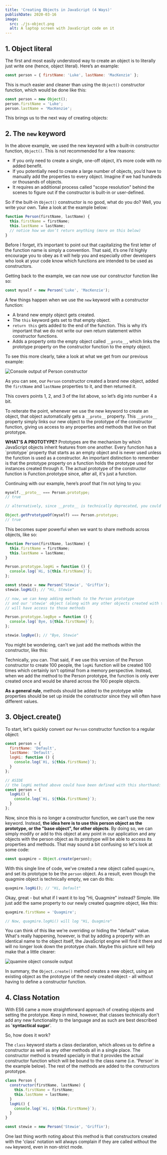 ```yaml
---
title: 'Creating Objects in JavaScript (4 Ways)'
publishDate: 2020-03-16
image:
  src: ./js-object.png
  alt: A laptop screen with JavaScript code on it
---
```


## 1. Object literal

The first and most easily understood way to create an object is to literally just write one (hence, object literal). Here’s an example:

```javascript
const person = { firstName: 'Luke', lastName: 'MacKenzie' };
```

This is much easier and cleaner than using the `Object()` constructor function, which would be done like this:

```javascript
const person = new Object();
person.firstName = 'Luke';
person.lastName = 'MacKenzie';
```

This brings us to the next way of creating objects:

## 2. The `new` keyword

In the above example, we used the new keyword with a built-in constructor function, `Object()`. This is not recommended for a few reasons:

- If you only need to create a single, one-off object, it’s more code with no added benefit.
- If you potentially need to create a large number of objects, you’d have to manually add the properties to every object. Imagine if we had hundreds or thousands of objects.
- It requires an additional process called "scope resolution" behind the scenes to figure out if the constructor is built-in or user-defined.

So if the built-in `Object()` constructor is no good, what do you do? Well, you write your own. Take a look at the example below:

```javascript
function Person(firstName, lastName) {
  this.firstName = firstName;
  this.lastName = lastName;
  // notice how we don’t return anything (more on this below)
}
```

<div class="callout info">
Before I forget, it’s important to point out that capitalizing the first letter of the function name is simply a convention. That said, it’s one I’d highly encourage you to obey as it will help you and especially other developers who look at your code know which functions are intended to be used as constructors.
</div>

Getting back to the example, we can now use our constructor function like so:

```javascript
const myself = new Person('Luke', 'MacKenzie');
```

A few things happen when we use the `new` keyword with a constructor function:

- A brand new empty object gets created.
- The `this` keyword gets set to that empty object.
- `return this` gets added to the end of the function. This is why it’s important that we do not write our own return statement within constructor functions.
- Adds a property onto the empty object called `__proto__`, which links the prototype property on the constructor function to the empty object.

To see this more clearly, take a look at what we get from our previous example:

![Console output of Person constructor](./console.png)

As you can see, our `Person` constructor created a brand new object, added the `firstName` and `lastName` properties to it, and then returned it.

This covers points 1, 2, and 3 of the list above, so let’s dig into number 4 a bit.

To reiterate the point, whenever we use the new keyword to create an object, that object automatically gets a `__proto__` property. This `__proto__` property simply links our new object to the prototype of the constructor function, giving us access to any properties and methods that live on that prototype.

<div class="callout primary">
  <strong>WHAT'S A PROTOTYPE?</strong>
  Prototypes are the mechanism by which JavaScript objects inherit features from one another. Every function has a `prototype` property that starts as an empty object and is never used unless the function is used as a constructor. An important distinction to remember is that the prototype property on a function holds the prototype used for instances created through it. The actual prototype of the constructor function is Function.prototype since, after all, it's just a function.
</div>

Continuing with our example, here’s proof that I’m not lying to you:

```javascript
myself.__proto__ === Person.prototype;
// true

// alternatively, since __proto__ is technically deprecated, you could do this:

Object.getPrototypeOf(myself) === Person.prototype;
// true
```

This becomes super powerful when we want to share methods across objects, like so:

```javascript
function Person(firstName, lastName) {
  this.firstName = firstName;
  this.lastName = lastName;
}

Person.prototype.logHi = function () {
  console.log(`Hi, ${this.firstName}`);
};

const stewie = new Person('Stewie', 'Griffin');
stewie.logHi(); // "Hi, Stewie"

// now, we can keep adding methods to the Person prototype
// and our 'stewie' object (along with any other objects created with the Person constructor)
// will have access to those methods

Person.prototype.logBye = function () {
  console.log(`Bye, ${this.firstName}`);
};

stewie.logBye(); // "Bye, Stewie"
```

You might be wondering, can't we just add the methods within the constructor, like this:

Technically, you can. That said, if we use this version of the Person constructor to create 100 people, the `logHi` function will be created 100 times which certainly isn't optimal from a memory perspective. Instead, when we add the method to the Person prototype, the function is only ever created once and would be shared across the 100 people objects.

**As a general rule**, methods should be added to the prototype while properties should be set up inside the constructor since they will often have different values.

## 3. Object.create()

To start, let's quickly convert our `Person` constructor function to a regular object:

```javascript
const person = {
  firstName: 'Default',
  lastName: 'Default',
  logHi: function () {
    console.log(`Hi, ${this.firstName}`);
  }
};

// ASIDE
// the logHi method above could have been defined with this shorthand:
const person = {
  logHi() {
    console.log(`Hi, ${this.firstName}`);
  }
};
```

Now, since this is no longer a constructor function, we can't use the new keyword. Instead, **the idea here is to use this person object as the prototype, or the "base object", for other objects**. By doing so, we can simply modify or add to this object at any point in our application and any objects with the person object as its prototype will be able to access its properties and methods. That may sound a bit confusing so let's look at some code:

```javascript
const quagmire = Object.create(person);
```

With this single line of code, we've created a new object called `quagmire`, and set its prototype to be the `person` object. As a result, even though the quagmire object is technically empty, we can do this:

```javascript
quagmire.logHi(); // "Hi, Default"
```

Okay, great - but what if I want it to log "Hi, Quagmire" instead? Simple. We just add the same property to our newly created quagmire object, like this:

```javascript
quagmire.firstName = 'Quagmire';

// Now, quagmire.logHi() will log "Hi, Quagmire"
```

You can think of this like we're overriding or hiding the "default" value. What's really happening, however, is that by adding a property with an identical name to the object itself, the JavaScript engine will find it there and will no longer look down the prototype chain. Maybe this picture will help make that a little clearer:

![quamire object console output](./console-2.jpg)

In summary, the `Object.create()` method creates a new object, using an existing object as the prototype of the newly created object - all without having to define a constructor function.

## 4. Class Notation

With ES6 came a more straightforward approach of creating objects and setting the prototype. Keep in mind, however, that classes technically don't add any new functionality to the language and as such are best described as '**syntactical sugar**'.

So, how does it work?

The `class` keyword starts a class declaration, which allows us to define a constructor as well as any other methods all in a single place. The constructor method is treated specially in that it provides the actual constructor function which will be bound to the class name (i.e. 'Person' in the example below). The rest of the methods are added to the constructors prototype.

```javascript
class Person {
  constructor(firstName, lastName) {
    this.firstName = firstName;
    this.lastName = lastName;
  }
  logHi() {
    console.log(`Hi, ${this.firstName}`);
  }
}

const stewie = new Person('Stewie', 'Griffin');
```

One last thing worth noting about this method is that constructors created with the 'class' notation will always complain if they are called without the `new` keyword, even in non-strict mode.
